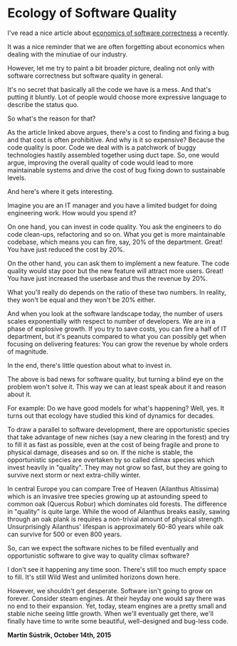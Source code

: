 # Ecology of Software Quality



I've read a nice article about [economics of software correctness](http://www.drmaciver.com/2015/10/the-economics-of-software-correctness/) a recently.

It was a nice reminder that we are often forgetting about economics when dealing with the minutiae of our industry.

However, let me try to paint a bit broader picture, dealing not only with software correctness but software quality in general.

It's no secret that basically all the code we have is a mess. And that's putting it bluntly. Lot of people would choose more expressive language to describe the status quo.

So what's the reason for that?

As the article linked above argues, there's a cost to finding and fixing a bug and that cost is often prohibitive. And why is it so expensive? Because the code quality is poor. Code we deal with is a patchwork of buggy technologies hastily assembled together using duct tape. So, one would argue, improving the overall quality of code would lead to more maintainable systems and drive the cost of bug fixing down to sustainable levels.

And here's where it gets interesting.

Imagine you are an IT manager and you have a limited budget for doing engineering work. How would you spend it?

On one hand, you can invest in code quality. You ask the engineers to do code clean-ups, refactoring and so on. What you get is more maintainable codebase, which means you can fire, say, 20% of the department. Great! You have just reduced the cost by 20%.

On the other hand, you can ask them to implement a new feature. The code quality would stay poor but the new feature will attract more users. Great! You have just increased the userbase and thus the revenue by 20%.

What you'll really do depends on the ratio of these two numbers. In reality, they won't be equal and they won't be 20% either.

And when you look at the software landscape today, the number of users scales exponentially with respect to number of developers. We are in a phase of explosive growth. If you try to save costs, you can fire a half of IT department, but it's peanuts compared to what you can possibly get when focusing on delivering features: You can grow the revenue by whole orders of magnitude.

In the end, there's little question about what to invest in.

The above is bad news for software quality, but turning a blind eye on the problem won't solve it. This way we can at least speak about it and reason about it.

For example: Do we have good models for what's happening? Well, yes. It turns out that ecology have studied this kind of dynamics for decades.

To draw a parallel to software development, there are opportunistic species that take advantage of new niches (say a new clearing in the forest) and try to fill it as fast as possible, even at the cost of being fragile and prone to physical damage, diseases and so on. If the niche is stable, the opportunistic species are overtaken by so called climax species which invest heavily in "quality". They may not grow so fast, but they are going to survive next storm or next extra-chilly winter.

In central Europe you can compare Tree of Heaven (Ailanthus Altissima) which is an invasive tree species growing up at astounding speed to common oak (Quercus Robur) which dominates old forests. The difference in "quality" is quite large. While the wood of Ailanthus breaks easily, sawing through an oak plank is requires a non-trivial amount of physical strength. Unsurprisingly Ailanthus' lifespan is approximately 60-80 years while oak can survive for 500 or even 800 years.

So, can we expect the software niches to be filled eventually and opportunistic software to give way to quality climax software?

I don't see it happening any time soon. There's still too much empty space to fill. It's still Wild West and unlimited horizons down here.

However, we shouldn't get desperate. Software isn't going to grow on forever. Consider steam engines. At their heyday one would say there was no end to their expansion. Yet, today, steam engines are a pretty small and stable niche seeing little growth. When we'll eventually get there, we'll finally have time to write some beautiful, well-designed and bug-less code.

**Martin Sústrik, October 14th, 2015**